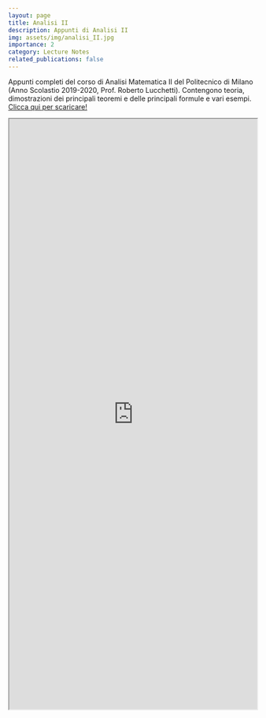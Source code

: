 ```yaml
---
layout: page
title: Analisi II
description: Appunti di Analisi II
img: assets/img/analisi_II.jpg
importance: 2
category: Lecture Notes
related_publications: false
---
```


Appunti completi del corso di Analisi Matematica II del Politecnico di Milano (Anno Scolastio 2019-2020, Prof. Roberto Lucchetti). Contengono teoria, dimostrazioni dei principali teoremi e delle principali formule e vari esempi. [Clicca qui per scaricare!](https://ravifrancesco.github.io/assets/pdf/analisi_II.pdf)

<iframe src="https://ravifrancesco.github.io/assets/pdf/analisi_II.pdf" width="100%" height="1200px">
  This browser does not support PDFs. Please download the PDF to view it: 
  <a href="https://ravifrancesco.github.io/assets/pdf/analisi_II.pdf">Download PDF</a>.
</iframe>
